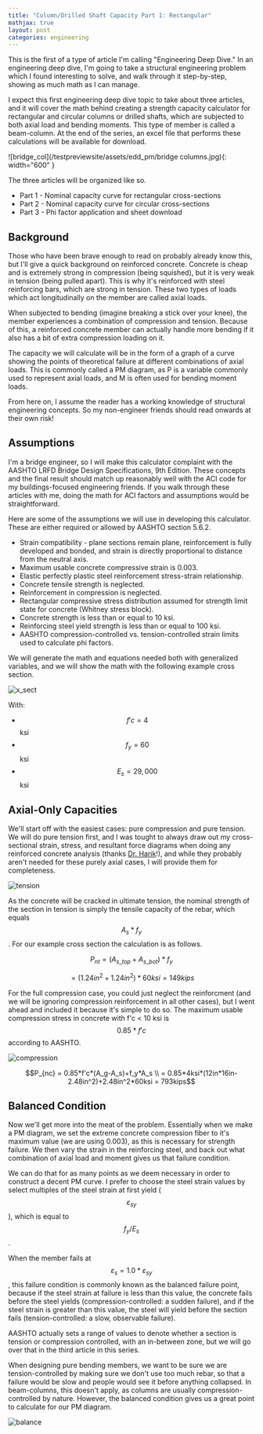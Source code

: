 ```yaml
---
title: "Column/Drilled Shaft Capacity Part 1: Rectangular"
mathjax: true
layout: post
categories: engineering
---
```


This is the first of a type of article I'm calling "Engineering Deep Dive." In an engineering deep dive, I'm going to take a structural engineering problem which I found interesting to solve, and walk through it step-by-step, showing as much math as I can manage.

I expect this first engineering deep dive topic to take about three articles, and it will cover the math behind creating a strength capacity calculator for rectangular and circular columns or drilled shafts, which are subjected to both axial load and bending moments. This type of member is called a beam-column. At the end of the series, an excel file that performs these calculations will be available for download.



![bridge_col](/testpreviewsite/assets/edd_pm/bridge columns.jpg){: width="600" }

The three articles will be organized like so.
* Part 1 - Nominal capacity curve for rectangular cross-sections
* Part 2 - Nominal capacity curve for circular cross-sections
* Part 3 - Phi factor application and sheet download

## Background
Those who have been brave enough to read on probably already know this, but I'll give a quick background on reinforced concrete. Concrete is cheap and is extremely strong in compression (being squished), but it is very weak in tension (being pulled apart). This is why it's reinforced with steel reinforcing bars, which are strong in tension. These two types of loads which act longitudinally on the member are called axial loads. 

When subjected to bending (imagine breaking a stick over your knee), the member experiences a combination of compression and tension. Because of this, a reinforced concrete member can actually handle more bending if it also has a bit of extra compression loading on it. 

The capacity we will calculate will be in the form of a graph of a curve showing the points of theoretical failure at different combinations of axial loads. This is commonly called a PM diagram, as P is a variable commonly used to represent axial loads, and M is often used for bending moment loads.

From here on, I assume the reader has a working knowledge of structural engineering concepts. So my non-engineer friends should read onwards at their own risk! 

## Assumptions
I'm a bridge engineer, so I will make this calculator complaint with the AASHTO LRFD Bridge Design Specifications, 9th Edition. These concepts and the final result should match up reasonably well with the ACI code for my buildings-focused engineering friends. If you walk through these articles with me, doing the math for ACI factors and assumptions would be straightforward.

Here are some of the assumptions we will use in developing this calculator. These are either required or allowed by AASHTO section 5.6.2.

* Strain compatibility - plane sections remain plane, reinforcement is fully developed and bonded, and strain is directly proportional to distance from the neutral axis.
* Maximum usable concrete compressive strain is 0.003.
* Elastic perfectly plastic steel reinforcement stress-strain relationship.
* Concrete tensile strength is neglected.
* Reinforcement in compression is neglected.
* Rectangular compressive stress distribution assumed for strength limit state for concrete (Whitney stress block).
* Concrete strength is less than or equal to 10 ksi.
* Reinforcing steel yield strength is less than or equal to 100 ksi.
* AASHTO compression-controlled vs. tension-controlled strain limits used to calculate phi factors.

We will generate the math and equations needed both with generalized variables, and we will show the math with the following example cross section.

![x_sect](/testpreviewsite/assets/edd_pm/cross_section.svg)

With:
* $$f'c = 4$$ ksi
* $$f_y = 60$$ ksi
* $$E_s = 29,000$$ ksi

## Axial-Only Capacities
We'll start off with the easiest cases: pure compression and pure tension. We will do pure tension first, and I was tought to always draw out my cross-sectional strain, stress, and resultant force diagrams when doing any reinforced concrete analysis (thanks [Dr. Harik][harik]!), and while they probably aren't needed for these purely axial cases, I will provide them for completeness.

![tension](/testpreviewsite/assets/edd_pm/tension.svg)

As the concrete will be cracked in ultimate tension, the nominal strength of the section in tension is simply the tensile capacity of the rebar, which equals $$A_s*f_y$$. For our example cross section the calculation is as follows.

$$P_{nt} = (A_{s\_top}+A_{s\_bot})*f_y$$

$$= (1.24in^2+1.24in^2)*60ksi = 149kips$$

For the full compression case, you could just neglect the reinforcment (and we will be ignoring compression reinforcement in all other cases), but I went ahead and included it because it's simple to do so. The maximum usable compression stress in concrete with f'c < 10 ksi is $$0.85*f'c$$ according to AASHTO.

![compression](/testpreviewsite/assets/edd_pm/compression.svg)

$$P_{nc} = 0.85*f'c*(A_g-A_s)+f_y*A_s \\
= 0.85*4ksi*(12in*16in-2.48in^2)+2.48in^2*60ksi = 793kips$$

## Balanced Condition
Now we'll get more into the meat of the problem. Essentially when we make a PM diagram, we set the extreme concrete compression fiber to it's maximum value (we are using 0.003), as this is necessary for strength failure. We then vary the strain in the reinforcing steel, and back out what combination of axial load and moment gives us that failure condition.

We can do that for as many points as we deem necessary in order to construct a decent PM curve. I prefer to choose the steel strain values by select multiples of the steel strain at first yield ($$ε_{sy}$$), which is equal to $$f_y/E_s$$. 

When the member fails at $$ε_s = 1.0*ε_{sy}$$, this failure condition is commonly known as the balanced failure point, because if the steel strain at failure is less than this value, the concrete fails before the steel yields (compression-controlled: a sudden failure), and if the steel strain is greater than this value, the steel will yield before the section fails (tension-controlled: a slow, observable failure). 

AASHTO actually sets a range of values to denote whether a section is tension or compression controlled, with an in-between zone, but we will go over that in the third article in this series.

When designing pure bending members, we want to be sure we are tension-controlled by making sure we don't use too much rebar, so that a failure would be slow and people would see it before anything collapsed. In beam-columns, this doesn't apply, as columns are usually compression-controlled by nature. However, the balanced condition gives us a great point to calculate for our PM diagram.

![balance](/testpreviewsite/assets/edd_pm/balance.svg)


[harik]: https://www.engr.uky.edu/directory/harik-issam
